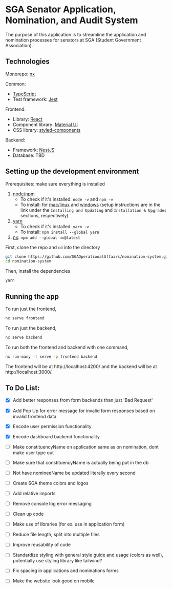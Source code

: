 # SGA Senator Application, Nomination, and Audit System

The purpose of this application is to streamline the application and nomination processes for senators at SGA (Student Government Association).

## Technologies

Monorepo: [nx](https://nx.dev)

Common:

- [TypeScript](https://www.typescriptlang.org/)
- Test framework: [Jest](https://jestjs.io/)

Frontend:

- Library: [React](https://react.dev/)
- Component library: [Material UI](https://mui.com/)
- CSS library: [styled-components](https://styled-components.com/)

Backend:

- Framework: [NestJS](https://nestjs.com/)
- Database: TBD

## Setting up the development environment

Prerequisites: make sure everything is installed

1. [node/npm](https://nodejs.org/en)
    - To check if it's installed: `node -v` and `npm -v`
    - To install: for [mac/linux](https://github.com/nvm-sh/nvm) and [windows](https://github.com/coreybutler/nvm-windows) (setup instructions are in the link under the `Installing and Updating` and `Installation & Upgrades` sections, respectively)
3. [yarn](https://yarnpkg.com/)
    - To check if it's installed: `yarn -v`
    - To install: `npm install --global yarn`
4. [nx](https://nx.dev/): `npm add --global nx@latest`

First, clone the repo and `cd` into the directory

```bash
git clone https://github.com/SGAOperationalAffairs/nomination-system.git
cd nomination-system
```

Then, install the dependencies

```bash
yarn
```

## Running the app

To run just the frontend,

```bash
nx serve frontend
```

To run just the backend,

```bash
nx serve backend
```

To run both the frontend and backend with one command,

```bash
nx run-many -t serve -p frontend backend
```

The frontend will be at http://localhost:4200/ and the backend will be at http://localhost:3000/.

## To Do List:
- [x] Add better responses from form backends than just 'Bad Request'
- [x] Add Pop Up for error message for invalid form responses based on invalid frontend data
- [x] Encode user permission functionality
- [x] Encode dashboard backend functionality
- [ ] Make constituencyName on application same as on nomination, dont make user type out
- [ ] Make sure that constituencyName is actually being put in the db
- [ ] Not have nomineeName be updated literally every second
- [ ] Create SGA theme colors and logos
- [ ] Add relative imports
- [ ] Remove console log error messaging
- [ ] Clean up code
- [ ] Make use of libraries (for ex. use in application form)
- [ ] Reduce file length, split into multiple files
- [ ] Improve reusability of code
- [ ] Standardize styling with general style guide and usage (colors as well), potentially use styling library like tailwind?
- [ ] Fix spacing in applications and nominations forms
- [ ] Make the website look good on mobile


